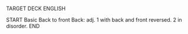 TARGET DECK
ENGLISH

START
Basic
Back to front
Back: adj. 1 with back and front reversed. 2 in disorder.
END
